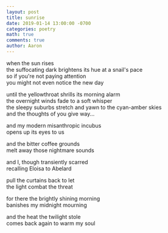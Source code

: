 ```yaml
---
layout: post
title: sunrise
date: 2019-01-14 13:00:00 -0700
categories: poetry 
math: true
comments: true
author: Aaron
---
```



when the sun rises  
the suffocating dark brightens its hue at a snail's pace  
so if you're not paying attention  
you might not even notice the new day  

until the yellowthroat shrills its morning alarm  
the overnight winds fade to a soft whisper  
the sleepy suburbs stretch and yawn to the cyan-amber skies  
and the thoughts of you give way...  

and my modern misanthropic incubus  
opens up its eyes to us  

and the bitter coffee grounds  
melt away those nightmare sounds  

and I, though transiently scarred  
recalling Eloisa to Abelard  

pull the curtains back to let  
the light combat the threat  

for there the brightly shining morning  
banishes my midnight mourning  

and the heat the twilight stole  
comes back again to warm my soul